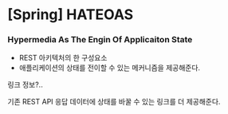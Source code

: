 # [Spring] HATEOAS

### Hypermedia As The Engin Of Applicaiton State



- REST 아키텍처의 한 구성요소
- 애플리케이션의 상태를 전이할 수 있는 메커니즘을 제공해준다.



링크 정보?..



기존 REST API 응답 데이터에 상태를 바꿀 수 있는 링크를 더 제공해준다.